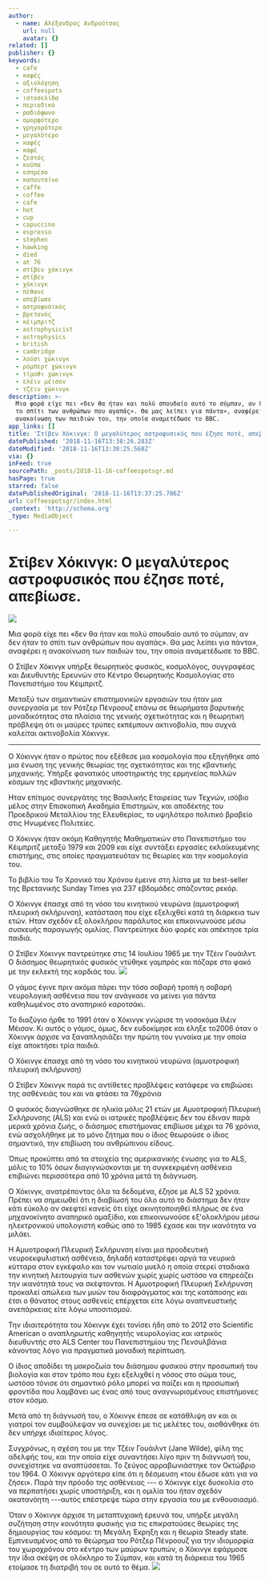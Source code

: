 ```yaml
---
author:
  - name: Αλέξανδρος Ανδρούτσος
    url: null
    avatar: {}
related: []
publisher: {}
keywords:
  - cafe
  - καφές
  - αξιολόγηση
  - coffeespots
  - ιστοσελίδα
  - περιοδικό
  - ραδιόφωνο
  - ομορφότερο
  - γρηγορότερο
  - μεγαλύτερο
  - καφές
  - καφέ
  - ζεστός
  - κούπα
  - εσπρέσο
  - καπουτσίνο
  - caffe
  - coffee
  - cafe
  - hot
  - cup
  - capuccino
  - espresso
  - stephen
  - hawking
  - died
  - at 76
  - στίβεν χόκινγκ
  - στίβεν
  - χόκινγκ
  - πέθανε
  - απεβίωσε
  - αστροφυσικός
  - βρετανός
  - κέιμπριτζ
  - astrophysicist
  - astrophysics
  - british
  - cambridge
  - λούσι χώκινγκ
  - ρόμπερτ χώκινγκ
  - τίμοθι χώκινγκ
  - ελέιν μέισον
  - τζέιν χώκινγκ
description: >-
  Μια φορά είχε πει «δεν θα ήταν και πολύ σπουδαίο αυτό το σύμπαν, αν δεν ήταν
  το σπίτι των ανθρώπων που αγαπάς». Θα μας λείπει για πάντα», αναφέρει η
  ανακοίνωση των παιδιών του, την οποία αναμετέδωσε το BBC.
app_links: []
title: 'Στίβεν Χόκινγκ: Ο μεγαλύτερος αστροφυσικός που έζησε ποτέ, απεβίωσε.'
datePublished: '2018-11-16T13:38:26.283Z'
dateModified: '2018-11-16T13:38:25.568Z'
via: {}
inFeed: true
sourcePath: _posts/2018-11-16-coffeespotsgr.md
hasPage: true
starred: false
datePublishedOriginal: '2018-11-16T13:37:25.786Z'
url: coffeespotsgr/index.html
_context: 'http://schema.org'
_type: MediaObject

---
```

# Στίβεν Χόκινγκ: Ο μεγαλύτερος αστροφυσικός που έζησε ποτέ, απεβίωσε.
![](https://the-grid-user-content.s3-us-west-2.amazonaws.com/d8638775-c8d4-47c3-990d-d66d558c3e4d.jpg)

Μια φορά είχε πει «δεν θα ήταν και πολύ σπουδαίο αυτό το σύμπαν, αν δεν ήταν το σπίτι των ανθρώπων που αγαπάς». Θα μας λείπει για πάντα», αναφέρει η ανακοίνωση των παιδιών του, την οποία αναμετέδωσε το BBC.

O Στίβεν Χόκινγκ υπήρξε θεωρητικός φυσικός, κοσμολόγος, συγγραφέας και Διευθυντής Ερευνών στο Κέντρο Θεωρητικής Κοσμολογίας στο Πανεπιστήμιο του Κέιμπριτζ.

Μεταξύ των σημαντικών επιστημονικών εργασιών του ήταν μια συνεργασία με τον Ρότζερ Πένροουζ επάνω σε θεωρήματα βαρυτικής μοναδικότητας στα πλαίσια της γενικής σχετικότητας και η θεωρητική πρόβλεψη ότι οι μαύρες τρύπες εκπέμπουν ακτινοβολία, που συχνά καλείται ακτινοβολία Χόκινγκ.

---

O Χόκινγκ ήταν ο πρώτος που εξέθεσε μια κοσμολογία που εξηγήθηκε από μια ένωση της γενικής θεωρίας της σχετικότητας και της κβαντικής μηχανικής. Υπήρξε φανατικός υποστηρικτής της ερμηνείας πολλών κόσμων της κβαντικής μηχανικής.

Ηταν επίτιμος συνεργάτης της Βασιλικής Εταιρείας των Τεχνών, ισόβιο μέλος στην Επισκοπική Ακαδημία Επιστημών, και αποδέκτης του Προεδρικού Μεταλλίου της Ελευθερίας, το υψηλότερο πολιτικό βραβείο στις Ηνωμένες Πολιτείες.

Ο Χόκινγκ ήταν ακόμη Καθηγητής Μαθηματικών στο Πανεπιστήμιο του Κέιμπριτζ μεταξύ 1979 και 2009 και είχε συντάξει εργασίες εκλαϊκευμένης επιστήμης, στις οποίες πραγματευόταν τις θεωρίες και την κοσμολογία του.

Το βιβλίο του Το Χρονικό του Χρόνου έμεινε στη λίστα με τα best-seller της Βρετανικής Sunday Times για 237 εβδομάδες σπάζοντας ρεκόρ.

Ο Χόκινγκ έπασχε από τη νόσο του κινητικού νευρώνα (αμυοτροφική πλευρική σκλήρυνση), κατάσταση που είχε εξελιχθεί κατά τη διάρκεια των ετών. Ηταν σχεδόν εξ ολοκλήρου παράλυτος και επικοινωνούσε μέσω συσκευής παραγωγής ομιλίας. Παντρεύτηκε δύο φορές και απέκτησε τρία παιδιά.

Ο Στίβεν Χόκινγκ παντρεύτηκε στις 14 Ιουλίου 1965 με την Τζέιν Γουάιλντ. Ο διάσημος θεωρητικός φυσικός ντύθηκε γαμπρός και πόζαρε στο φακό με την εκλεκτή της καρδιάς του.
![](https://the-grid-user-content.s3-us-west-2.amazonaws.com/e86140d7-4097-4b8b-8eed-3e6c52c48b81.jpg)

Ο γάμος έγινε πριν ακόμα πάρει την τόσο σοβαρή τροπή η σοβαρή νευρολογική ασθένεια που τον ανάγκασε να μείνει για πάντα καθηλωμένος στο αναπηρικό καροτσάκι.

Το διαζύγιο ήρθε το 1991 όταν ο Χόκινγκ γνώρισε τη νοσοκόμα Ιλέιν Μέισον. Κι αυτός ο γάμος, όμως, δεν ευδοκίμησε και έληξε το2006 όταν ο Χόκινγκ άρχισε να ξαναπλησιάζει την πρώτη του γυναίκα με την οποία είχε αποκτήσει τρία παιδιά.

Ο Χόκινγκ έπασχε από τη νόσο του κινητικού νευρώνα (αμυοτροφική πλευρική σκλήρυνση)

Ο Στίβεν Χόκινγκ παρά τις αντίθετες προβλέψεις κατάφερε να επιβιώσει της ασθένειάς του και να φτάσει τα 76χρόνια

Ο φυσικός διαγνώσθηκε σε ηλικία μόλις 21 ετών με Αμυοτροφική Πλευρική Σκλήρυνσης (ALS) και ενώ οι ιατρικές προβλέψεις δεν του έδιναν παρά μερικά χρόνια ζωής, ο διάσημος επιστήμονας επιβίωσε μέχρι τα 76 χρόνια, ενώ ασχολήθηκε με το μόνο ζήτημα που ο ίδιος θεωρούσε ο ίδιος σημαντικό, την επιβίωση του ανθρώπινου είδους.

Όπως προκύπτει από τα στοιχεία της αμερικανικής ένωσης για το ALS, μόλις το 10% όσων διαγιγνώσκονται με τη συγκεκριμένη ασθένεια επιβιώνει περισσότερα από 10 χρόνια μετά τη διάγνωση.

Ο Χόκινγκ, ανατρέποντας όλα τα δεδομένα, έζησε με ALS 52 χρόνια. Πρέπει να σημειωθεί ότι η διαβίωσή του όλο αυτό το διάστημα δεν ήταν κάτι εύκολο αν σκεφτεί κανείς ότι είχε ακινητοποιηθεί πλήρως σε ένα μηχανοκίνητο αναπηρικό αμαξίδιο, και επικοινωνούσε εξ'ολοκλήρου μέσω ηλεκτρονικού υπολογιστή καθώς από το 1985 έχασε και την ικανότητα να μιλάει.

Η Αμυοτροφική Πλευρική Σκλήρυνση είναι μια προοδευτική νευροεκφυλιστική ασθένεια, δηλαδή καταστρέφει αργά τα νευρικά κύτταρα στον εγκέφαλο και τον νωτιαίο μυελό η οποία στερεί σταδιακά την κινητική λειτουργία των ασθενών χωρίς χωρίς ωστόσο να επηρεάζει την ικανότητά τους να σκέφτονται. Η Αμυοτροφική Πλευρική Σκλήρυνση προκαλεί απώλεια των μυών του διαφράγματος και της κατάποσης και έτσι ο θάνατος στους ασθενείς επέρχεται είτε λόγω αναπνευστικής ανεπάρκειας είτε λόγω υποσιτισμού.

Την ιδιαιτερότητα του Χόκινγκ έχει τονίσει ήδη από το 2012 στο Scientific American ο αναπληρωτής καθηγητής νευρολογίας και ιατρικός διευθυντής στο ALS Center του Πανεπιστημίου της Πενσυλβάνια κάνοντας λόγο για πραγματικά μοναδική περίπτωση.

Ο ίδιος αποδίδει τη μακροζωία του διάσημου φυσικού στην προσωπική του βιολογία και στον τρόπο που έχει εξελιχθεί η νόσος στο σώμα τους, ωστόσο τόνισε ότι σημαντικό ρόλο μπορεί να παίζει και η προσωπική φροντίδα που λαμβάνει ως ένας από τους αναγνωρισμένους επιστήμονες στον κόσμο.

Μετά από τη διάγνωσή του, ο Χόκινγκ έπεσε σε κατάθλιψη αν και οι γιατροί τον συμβούλεψαν να συνεχίσει με τις μελέτες του, αισθάνθηκε ότι δεν υπήρχε ιδιαίτερος λόγος.

Συγχρόνως, η σχέση του με την Τζέιν Γουάιλντ (Jane Wilde), φίλη της αδελφής του, και την οποία είχε συναντήσει λίγο πριν τη διάγνωσή του, συνεχίστηκε να αναπτύσσεται. Το ζεύγος αρραβωνιάστηκε τον Οκτώβριο του 1964\. Ο Χόκινγκ αργότερα είπε ότι η δέσμευση «του έδωσε κάτι για να ζήσει». Παρά την πρόοδο της ασθένειας --- ο Χόκινγκ είχε δυσκολία στο να περπατήσει χωρίς υποστήριξη, και η ομιλία του ήταν σχεδόν ακατανόητη ---αυτός επέστρεψε τώρα στην εργασία του με ενθουσιασμό.

Όταν ο Χόκινγκ άρχισε τη μεταπτυχιακή έρευνά του, υπήρξε μεγάλη συζήτηση στην κοινότητα φυσικής για τις επικρατούσες θεωρίες της δημιουργίας του κόσμου: τη Μεγάλη Έκρηξη και η θεωρία Steady state. Εμπνευσμένος από το θεώρημα του Ρότζερ Πένροουζ για την ιδιομορφία του χωροχρόνου στο κέντρο των μαύρων τρυπών, ο Χόκινγκ εφάρμοσε την ίδια σκέψη σε ολόκληρο το Σύμπαν, και κατά τη διάρκεια του 1965 ετοίμασε τη διατριβή του σε αυτό το θέμα.
![](https://the-grid-user-content.s3-us-west-2.amazonaws.com/7050218c-337e-48ff-b5a0-8c5779733b7a.jpg)